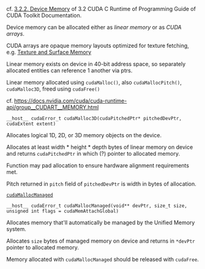 cf. [3.2.2. Device Memory](https://docs.nvidia.com/cuda/cuda-c-programming-guide/index.html#device-memory) of 3.2 CUDA C Runtime of Programming Guide of CUDA Toolkit Documentation.

Device memory can be allocated either as *linear memory* or as *CUDA arrays*.

CUDA arrays are opaque memory layouts optimized for texture fetching, e.g. [Texture and Surface Memory](https://docs.nvidia.com/cuda/cuda-c-programming-guide/index.html#texture-and-surface-memory)

Linear memory exists on device in 40-bit address space, so separately allocated entities can reference 1 another via ptrs.

Linear memory allocated using `cudaMalloc()`, also `cudaMallocPitch()`, `cudaMalloc3D`, freed using `cudaFree()`


cf. https://docs.nvidia.com/cuda/cuda-runtime-api/group__CUDART__MEMORY.html

```
__host__ cudaError_t cudaMalloc3D(cudaPitchedPtr* pitchedDevPtr, cudaExtent extent)
```

Allocates logical 1D, 2D, or 3D memory objects on the device.

Allocates at least width * height * depth bytes of linear memory on device and returns `cudaPitchedPtr` in which (?) pointer to allocated memory.

Function may pad allocation to ensure hardware alignment requirements met.

Pitch returned in `pitch` field of `pitchedDevPtr` is width in bytes of allocation.

[`cudaMallocManaged`](https://docs.nvidia.com/cuda/cuda-runtime-api/group__CUDART__MEMORY.html#group__CUDART__MEMORY_1gd228014f19cc0975ebe3e0dd2af6dd1b)

```
__host__ cudaError_t cudaMallocManaged(void** devPtr, size_t size, unsigned int flags = cudaMemAttachGlobal)
```
Allocates memory that'll automatically be managed by the Unified Memory system.

Allocates `size` bytes of managed memory on device and returns in `*devPtr` pointer to allocated memory.

Memory allocated with `cudaMallocManaged` should be released with `cudaFree`.
